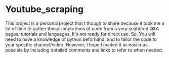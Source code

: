 # Youtube_scraping

This project is a personal project that I though to share because it took me a lot of time to gather these simple lines of code from a very scattered Q&A pages, tutorials and languages. 
It's not ready for direct use. So, You will need to have a knowledge of python beforhand, and to tailor the code to your specific channel/video. However, I hope I maded it as easier as possible by including detailed comments and links to refer to when needed. 
